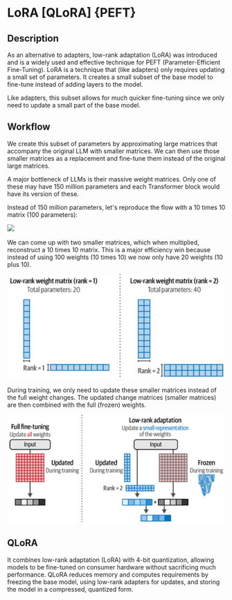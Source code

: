 # LoRA [QLoRA] {PEFT}

## Description

As an alternative to adapters, low-rank adaptation (LoRA) was introduced and is a widely used and effective technique for PEFT (Parameter-Efficient Fine-Tuning).
LoRA is a technique that (like adapters) only requires updating a small set of parameters.
It creates a small subset of the base model to fine-tune instead of adding layers to the model.

Like adapters, this subset allows for much quicker fine-tuning since we only need to update a small part of the base model.

## Workflow

We create this subset of parameters by approximating large matrices that accompany the original LLM with smaller matrices.
We can then use those smaller matrices as a replacement and fine-tune them instead of the original large matrices.

A major bottleneck of LLMs is their massive weight matrices.
Only one of these may have 150 million parameters and each Transformer block would have its version of these.

Instead of 150 million parameters, let's reproduce the flow with a 10 times 10 matrix (100 parameters):

<img src="full_rank.png" style="width:3.5in" />

We can come up with two smaller matrices, which when multiplied, reconstruct a 10 times 10 matrix.
This is a major efficiency win because instead of using 100 weights (10 times 10) we now only have 20 weights (10 plus 10).

![](lora/low_rank.png)

During training, we only need to update these smaller matrices instead of the full weight changes.
The updated change matrices (smaller matrices) are then combined with the full (frozen) weights.

![](lora/full_vs_lora.png)

## QLoRA

It combines low-rank adaptation (LoRA) with 4-bit quantization, allowing models to be fine-tuned on consumer hardware without sacrificing much performance.
QLoRA reduces memory and computes requirements by freezing the base model, using low-rank adapters for updates, and storing the model in a compressed, quantized form.
